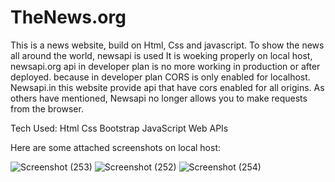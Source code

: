 # TheNews.org

This is a news website, build on Html, Css and javascript.
To show the news all around the world, newsapi is used
It is woeking properly on local host, newsapi.org api in developer plan is no more working in production or after deployed. because in developer plan CORS is only enabled for localhost. Newsapi.in this website provide api that have cors enabled for all origins. As others have mentioned, Newsapi no longer allows you to make requests from the browser.

Tech Used:
Html
Css
Bootstrap
JavaScript
Web APIs

Here are some attached screenshots on local host:

![Screenshot (253)](https://github.com/vishkatyan/TheNews.org/assets/82721870/dea0007d-02cc-4cab-931d-4484018313df)
![Screenshot (252)](https://github.com/vishkatyan/TheNews.org/assets/82721870/8d99e136-b329-449c-a33a-ed5b338292d1)
![Screenshot (254)](https://github.com/vishkatyan/TheNews.org/assets/82721870/b8a9b948-035d-49b0-805a-75b826a5e7ca)
